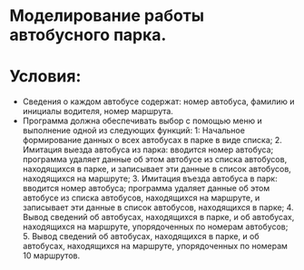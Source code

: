 # Моделирование работы автобусного парка.
# Условия:
-  Сведения о каждом автобусе содержат: номер автобуса, фамилию и инициалы водителя, номер маршрута. 
-  Программа должна обеспечивать выбор с помощью меню и выполнение одной из следующих функций:
    1:	Начальное формирование данных о всех автобусах в парке в виде списка; 
    2.	Имитация выезда автобуса из парка: вводится номер автобуса; программа удаляет данные об этом автобусе из списка автобусов, находящихся в парке, и записывает эти данные в список автобусов, находящихся на маршруте;
    3.	Имитация въезда автобуса в парк: вводится номер автобуса; программа удаляет данные об этом автобусе из списка автобусов, находящихся на маршруте, и записывает эти данные в список автобусов, находящихся в парке;
    4.	Вывод сведений об автобусах, находящихся в парке, и об автобусах, находящихся на маршруте, упорядоченных по номерам автобусов;
    5.	Вывод сведений об автобусах, находящихся в парке, и об автобусах, находящихся на маршруте, упорядоченных по номерам 10 маршрутов.
